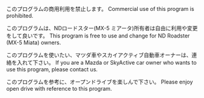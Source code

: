 このプログラムの商用利用を禁止します。
Commercial use of this program is prohibited.


このプログラムは、NDロードスター(MX-5 ミアータ)所有者は自由に利用や変更をして良いです。
This program is free to use and change for ND Roadster (MX-5 Miata) owners.

このプログラムを使いたい、マツダ車やスカイアクティブ自動車オーナーは、連絡を入れて下さい。
If you are a Mazda or SkyActive car owner who wants to use this program, please contact us.

このプログラムを参考に、オープンドライブを楽しんで下さい。
Please enjoy open drive with reference to this program.
